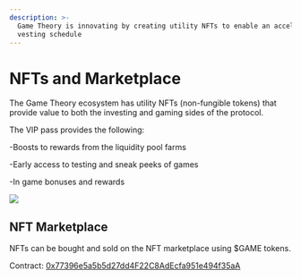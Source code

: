```yaml
---
description: >-
  Game Theory is innovating by creating utility NFTs to enable an accelerated
  vesting schedule
---
```


# NFTs and Marketplace

The Game Theory ecosystem has utility NFTs (non-fungible tokens) that provide value to both the investing and gaming sides of the protocol.



The VIP pass provides the following:

\-Boosts to rewards from the liquidity pool farms

\-Early access to testing and sneak peeks of games

\-In game bonuses and rewards



![](https://ipfs.io/ipfs/bafybeieibocsz6brwmsjcxxscqr3msnov4lowbu3zv24aue3hobj4falbm)

## NFT Marketplace

NFTs can be bought and sold on the NFT marketplace using $GAME tokens.&#x20;



Contract: [0x77396e5a5b5d27dd4F22C8AdEcfa951e494f35aA](https://snowtrace.io/address/0x77396e5a5b5d27dd4f22c8adecfa951e494f35aa)
